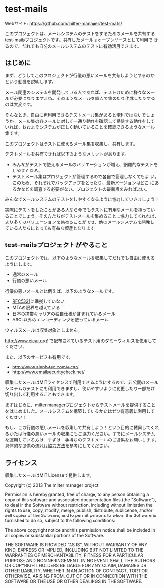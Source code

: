 # test-mails

Webサイト: https://github.com/milter-manager/test-mails/

このプロジェクトは、メールシステムのテストをするためのメールを共有する
test-mailsプロジェクトです。共有したメールはオープンソースとして利用で
きるので、だれでも自分のメールシステムのテストに有効活用できます。

## はじめに

まず、どうしてこのプロジェクトが行儀の悪いメールを共有しようとするのか
という動機を説明します。

メール関連のシステムを開発している人であれば、テストのために様々なメー
ルが必要になりますよね。そのようなメールを個人で集めたり作成したりする
のは大変です。

そんなとき、自由に再利用できるテストメール集があると便利ではないでしょ
うか。メール集の各メールに対して一通り動作を確認して期待する動作をして
いれば、おおよそシステムが正しく動いていることを確認できるようなメール
集です。

このプロジェクトはテストに使えるメール集を収集し、共有します。

テストメールを共有できれば以下のようなメリットがあります。

* みんながテストで使えるメールのバリエーションが増え、網羅的なテストを
  しやすくなる。
* テストメール集はプロジェクトが管理するので各自で管理しなくてもよ
  い。このため、それぞれでバックアップをとったり、最新バージョンはどこ
  にあるかなどを調査する必要がない。プロジェクトの最新版をみればよい。

みんなでメールシステムのテストをしやすくなるように協力していきましょう！

実際にテストをしたことがある人なら今でもテストに有用なメールを持ってい
ることでしょう。その方たちがテストメールを集めることに協力してくれれば、
より多くのバリエーションを集めることができ、他のメールシステムを開発し
ている人たちにとっても有益な資産となります。

## test-mailsプロジェクトがやること

このプロジェクトでは、以下のようなメールを収集してだれでも自由に使える
ようにします。

  * 通常のメール
  * 行儀の悪いメール

行儀の悪いメールとは例えば、以下のようなメールです。

  * [RFC5321](http://tools.ietf.org/html/rfc5321)に準拠していない
  * MTAの限界を越えている
  * 日本の携帯キャリアの独自仕様が含まれているメール
  * ASCII以外のエンコーディングを使っているメール

ウィルスメールは収集対象としません。

http://www.eicar.org/ で配布されているテスト用のダミーウィルスを使用してください。

また、以下のサービスも有用です。

  * http://www.aleph-tec.com/eicar/
  * http://www.emailsecuritycheck.net/

収集したメールはMITライセンスで利用できるようにするので、非公開のメール
システムのテストにも利用できますし、使いやすいように変更したり一部だけ
切り出して利用することもできます。

まずはじめに、milter managerプロジェクトからテストメールを提供すること
をはじめました。メールシステムを構築しているかたはぜひ有意義に利用して
ください！

もし、この行儀の悪いメールを収集して共有しよう！という目的に賛同してくれ
るかたは行儀の悪いメールの収集にもご協力ください。すでにメールシステム
を運用している方は、まずは、手持ちのテストメールのご提供をお願いします。
具体的な提供の流れは[協力方法](CONTRIBUTING.md)を参考にしてください。

## ライセンス

収集したメールはMIT Licenseで提供します。

Copyright (c) 2013 The milter manager project

Permission is hereby granted, free of charge, to any person obtaining a copy
of this software and associated documentation files (the "Software"), to deal
in the Software without restriction, including without limitation the rights
to use, copy, modify, merge, publish, distribute, sublicense, and/or sell
copies of the Software, and to permit persons to whom the Software is
furnished to do so, subject to the following conditions:

The above copyright notice and this permission notice shall be included in
all copies or substantial portions of the Software.

THE SOFTWARE IS PROVIDED "AS IS", WITHOUT WARRANTY OF ANY KIND, EXPRESS OR
IMPLIED, INCLUDING BUT NOT LIMITED TO THE WARRANTIES OF MERCHANTABILITY,
FITNESS FOR A PARTICULAR PURPOSE AND NONINFRINGEMENT. IN NO EVENT SHALL THE
AUTHORS OR COPYRIGHT HOLDERS BE LIABLE FOR ANY CLAIM, DAMAGES OR OTHER
LIABILITY, WHETHER IN AN ACTION OF CONTRACT, TORT OR OTHERWISE, ARISING FROM,
OUT OF OR IN CONNECTION WITH THE SOFTWARE OR THE USE OR OTHER DEALINGS IN
THE SOFTWARE.
